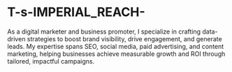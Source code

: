 # T-s-IMPERIAL_REACH-
As a digital marketer and business promoter, I specialize in crafting data-driven strategies to boost brand visibility, drive engagement, and generate leads. My expertise spans SEO, social media, paid advertising, and content marketing, helping businesses achieve measurable growth and ROI through tailored, impactful campaigns.

